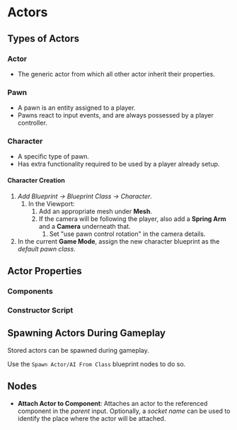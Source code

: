 # Actors

## Types of Actors

### Actor

- The generic actor from which all other actor inherit their properties.

### Pawn

- A pawn is an entity assigned to a player.
- Pawns react to input events, and are always possessed by a player controller.

### Character

- A specific type of pawn.
- Has extra functionality required to be used by a player already setup.

#### Character Creation

1. _Add Blueprint -> Blueprint Class -> Character_.
   1. In the Viewport:
      1. Add an appropriate mesh under **Mesh**.
      2. If the camera will be following the player, also add a **Spring Arm** and a **Camera** underneath that.
         1. Set "use pawn control rotation" in the camera details.
2. In the current **Game Mode**, assign the new character blueprint as the _default pawn class_.

## Actor Properties

### Components

### Constructor Script

## Spawning Actors During Gameplay

Stored actors can be spawned during gameplay.

Use the `Spawn Actor/AI From Class` blueprint nodes to do so.

## Nodes

- **Attach Actor to Component**: Attaches an actor to the referenced component in the _parent_ input. Optionally, a _socket name_ can be used to identify the place where the actor will be attached.
